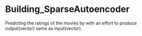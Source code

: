 # Building_SparseAutoencoder
 Predicting the ratings of the movies by with an effort to produce output(vector) same as input(vector).
